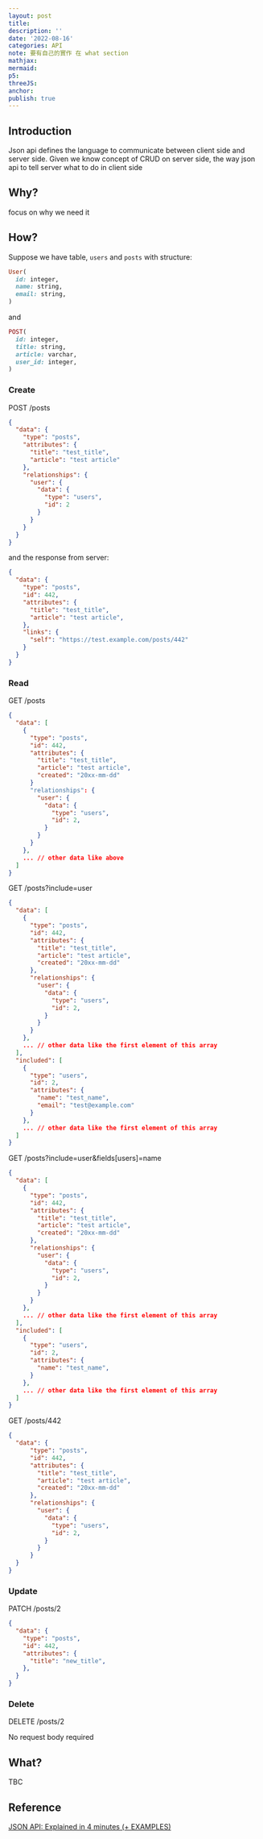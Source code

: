 ```yaml
---
layout: post
title:
description: ''
date: '2022-08-16'
categories: API
note: 要有自己的實作 在 what section
mathjax:
mermaid:
p5:
threeJS:
anchor:
publish: true
---
```


## Introduction

Json api defines the language to communicate between client side and server side. Given we know concept of CRUD on server side, the way json api to tell server what to do in client side

## Why?

focus on why we need it

## How?

Suppose we have table, `users` and `posts` with structure:

```ruby
User(
  id: integer,
  name: string,
  email: string,
)
```

and

```ruby
POST(
  id: integer,
  title: string,
  article: varchar,
  user_id: integer,
)
```

### Create

POST /posts

```JSON
{
  "data": {
    "type": "posts",
    "attributes": {
      "title": "test_title",
      "article": "test article"
    },
    "relationships": {
      "user": {
        "data": {
          "type": "users",
          "id": 2
        }
      }
    }
  }
}
```

and the response from server:

```JSON
{
  "data": {
    "type": "posts",
    "id": 442,
    "attributes": {
      "title": "test_title",
      "article": "test article",
    },
    "links": {
      "self": "https://test.example.com/posts/442"
    }
  }
}
```

### Read

GET /posts

```JSON
{
  "data": [
    {
      "type": "posts",
      "id": 442,
      "attributes": {
        "title": "test_title",
        "article": "test article",
        "created": "20xx-mm-dd"
      }
      "relationships": {
        "user": {
          "data": {
            "type": "users",
            "id": 2,
          }
        }
      }
    },
    ... // other data like above
  ]
}
```

GET /posts?include=user

```JSON
{
  "data": [
    {
      "type": "posts",
      "id": 442,
      "attributes": {
        "title": "test_title",
        "article": "test article",
        "created": "20xx-mm-dd"
      },
      "relationships": {
        "user": {
          "data": {
            "type": "users",
            "id": 2,
          }
        }
      }
    },
    ... // other data like the first element of this array
  ],
  "included": [
    {
      "type": "users",
      "id": 2,
      "attributes": {
        "name": "test_name",
        "email": "test@example.com"
      }
    },
    ... // other data like the first element of this array
  ]
}
```

GET /posts?include=user&fields[users]=name

```JSON
{
  "data": [
    {
      "type": "posts",
      "id": 442,
      "attributes": {
        "title": "test_title",
        "article": "test article",
        "created": "20xx-mm-dd"
      },
      "relationships": {
        "user": {
          "data": {
            "type": "users",
            "id": 2,
          }
        }
      }
    },
    ... // other data like the first element of this array
  ],
  "included": [
    {
      "type": "users",
      "id": 2,
      "attributes": {
        "name": "test_name",
      }
    },
    ... // other data like the first element of this array
  ]
}
```

GET /posts/442

```JSON
{
  "data": {
      "type": "posts",
      "id": 442,
      "attributes": {
        "title": "test_title",
        "article": "test article",
        "created": "20xx-mm-dd"
      },
      "relationships": {
        "user": {
          "data": {
            "type": "users",
            "id": 2,
          }
        }
      }
  }
}
```

### Update

PATCH /posts/2

```JSON
{
  "data": {
    "type": "posts",
    "id": 442,
    "attributes": {
      "title": "new_title",
    },
  }
}
```

### Delete

DELETE /posts/2

No request body required

## What?

TBC

## Reference

[JSON API: Explained in 4 minutes (+ EXAMPLES)](https://www.youtube.com/watch?v=N-4prIh7t38)
